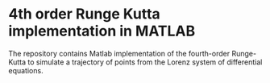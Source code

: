 # 4th order Runge Kutta implementation in MATLAB
The repository contains Matlab implementation of the fourth-order Runge-Kutta to simulate a trajectory of points from the Lorenz system of differential equations.
